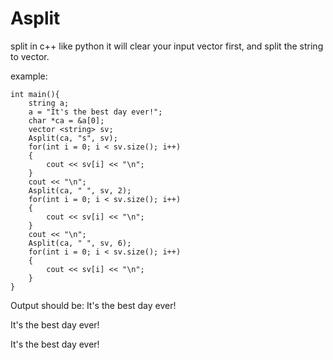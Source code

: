 # Asplit
split in c++ like python
it will clear your input vector first, and split the string to vector.

example:
```
int main(){
    string a;
    a = "It's the best day ever!";
    char *ca = &a[0];
    vector <string> sv;
    Asplit(ca, "s", sv);
    for(int i = 0; i < sv.size(); i++)
    {
        cout << sv[i] << "\n";
    }
    cout << "\n";
    Asplit(ca, " ", sv, 2);
    for(int i = 0; i < sv.size(); i++)
    {
        cout << sv[i] << "\n";
    }
    cout << "\n";
    Asplit(ca, " ", sv, 6);
    for(int i = 0; i < sv.size(); i++)
    {
        cout << sv[i] << "\n";
    }
}
```

Output should be:
It's
the
best
day
ever!

It's
the
best day ever!

It's
the
best
day
ever!
